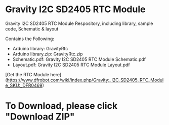 # Gravity I2C SD2405 RTC Module

Gravity I2C SD2405 RTC Module Respository, including library, sample code, Schematic & layout<br>

Contains the Following:

* Arduino library: GravityRtc
* Arduino library.zip: GravityRtc.zip
* Schematic.pdf: Gravity I2C SD2405 RTC Module Schematic.pdf
* Layout.pdf: Gravity I2C SD2405 RTC Module Layout.pdf


[Get the RTC Module here] (https://www.dfrobot.com/wiki/index.php/Gravity:_I2C_SD2405_RTC_Module_SKU:_DFR0469)

# To Download, please click "Download ZIP"
